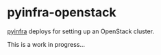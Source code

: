 # pyinfra-openstack

[pyinfra](https://github.com/Fizzadar/pyinfra) deploys for setting up an OpenStack cluster.

This is a work in progress...
